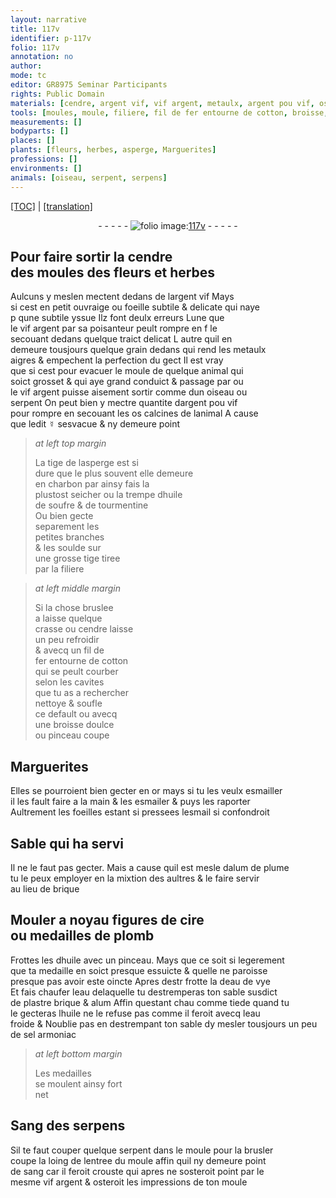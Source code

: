 ```yaml
---
layout: narrative
title: 117v
identifier: p-117v
folio: 117v
annotation: no
author:
mode: tc
editor: GR8975 Seminar Participants
rights: Public Domain
materials: [cendre, argent vif, vif argent, metaulx, argent pou vif, os calcines de lanimal, ☿, charbon, huile de soufre, tourmentine, soulde, fil de fer, cotton, or, esmailler, esmailer, esmail, alum de plume, brique, cire, plomb, huile, eau de vye, eau, plastre, alum, sel armoniac, Sang des serpens, sang]
tools: [moules, moule, filiere, fil de fer entourne de cotton, broisse, pinceau]
measurements: []
bodyparts: []
places: []
plants: [fleurs, herbes, asperge, Marguerites]
professions: []
environments: []
animals: [oiseau, serpent, serpens]
---
```


<p><a href="{{ site.baseurl }}/diplomatic/">[TOC]</a> | <a href="{{ site.baseurl }}/texts/p-117v_tl/" target="_blank">[translation]</a></p><div class="folio" align="center">- - - - - <a href="http://gallica.bnf.fr/ark:/12148/btv1b10500001g/f240.image" target="_blank"><img src="https://cu-mkp.github.io/2017-workshop-edition/assets/photo-icon.png" alt="folio image: " style="display:inline-block; margin-bottom:-3px;"/>117v</a> - - - - - </div>  
  

## Pour faire sortir la <span class="m">cendre</span><br/> des <span class="tl">moules</span> des <span class="pa">fleurs</span> et <span class="pa">herbes</span>

 
Aulcuns y <span class="del">meslen</span> mectent dedans de l<span class="m">argent vif</span> Mays<br/> si cest en petit ouvraige ou foeille subtile & delicate qui naye<br/> <span class="del">p</span> qune subtile yssue Ilz font deulx erreurs Lune que<br/> le <span class="m">vif argent</span> par sa poisanteur peult rompre en <span class="del">f</span> le<br/> secouant dedans quelque traict delicat L autre quil en<br/> demeure tousjours quelque grain dedans qui rend les <span class="m">metaulx</span><br/> aigres & empechent la perfection du gect Il est vray<br/> que si cest pour evacuer le <span class="tl">moule</span> de quelque animal qui<br/> soict grosset & qui aye grand conduict & passage par ou<br/> le <span class="m">vif argent</span> puisse aisement sortir co<span class="exp">mm</span>e dun <span class="al">oiseau</span> ou<br/> <span class="al">serpent</span> On peut bien y mectre quantite d<span class="m">argent <span class="del">pou</span> vif</span><br/> pour rompre en secouant les <span class="m">os calcines de lanimal</span> A cause<br/> que ledit <span class="m">☿</span> sesvacue & ny demeure point
 
> *at left top margin*
> 
> 
>   La tige de l<span class="pa">asperge</span> est si<br/> dure que le plus souvent elle demeure<br/> en <span class="m">charbon</span> par ainsy fais la<br/> plustost seicher ou la trempe d<span class="m">huile<br/> de soufre</span> & de <span class="m">tourmentine</span><br/> Ou bien gecte<br/> separement les<br/> petites branches<br/> & les <span class="m">soulde</span> sur<br/> une grosse tige tiree<br/> par la <span class="tl">filiere</span>
 
> *at left middle margin*
> 
> 
>   Si la chose bruslee<br/> a laisse quelque<br/> crasse ou <span class="m">cendre</span> laisse<br/> un peu refroidir<br/> & avecq un <span class="tl"><span class="m">fil de<br/> fer</span> entourne de <span class="m">cotton</span></span><br/> qui se peult courber<br/> selon les cavites<br/> que tu as a rechercher<br/> nettoye & soufle<br/> ce default ou avecq<br/> une <span class="tl">broisse</span> doulce<br/> ou <span class="tl">pinceau</span> coupe
 
 
  

## <span class="pa">Marguerites</span>

 
Elles se pourroient bien gecter en <span class="m">or</span> mays si tu les veulx <span class="m">esmailler</span><br/> il les fault faire a la main & les <span class="m">esmailer</span> & puys les raporter<br/> Aultrement les foeilles estant si pressees l<span class="m">esmail</span> si confondroit
 
 
  

## Sable qui ha servi

 
Il ne le faut pas gecter. Mais a cause quil est mesle d<span class="m">alum de plume</span><br/> tu le peux employer en la mixtion des aultres & le faire servir<br/> au lieu de <span class="m">brique</span>
 
 
  

## Mouler a noyau figures de <span class="m">cire</span><br/> ou medailles de <span class="m">plomb</span>

 
Frottes les d<span class="m">huile</span> avec un <span class="tl">pinceau</span>. Mays que ce soit si legerem<span class="exp">ent</span><br/> que ta medaille en soict presque essuicte & quelle ne paroisse<br/> presque pas avoir este oincte Apres <span class="del">destr</span> frotte la d<span class="m">eau de vye</span><br/> Et fais chaufer l<span class="m">eau</span> delaquelle tu destremperas ton sable susdict<br/> de <span class="m">plastre</span> <span class="m">brique</span> & <span class="m">alum</span> Affin questant <span class="del">chau</span> co<span class="exp">mm</span>e tiede quand tu<br/> le gecteras l<span class="m">huile</span> ne le refuse pas co<span class="exp">mm</span>e il feroit avecq l<span class="m">eau</span><br/> froide <span class="add">& Noublie pas en destrempa<span class="exp">n</span>t ton sable dy mesler tousjours un peu<br/> de <span class="m">sel armoniac</span></span>
 
> *at left bottom margin*
> 
> 
>   Les medailles<br/> se moulent ainsy fort<br/> net
 
 
  

## <span class="m">Sang des <span class="al">serpens</span></span>

 
Sil te faut couper quelque <span class="al">serpent</span> dans le <span class="tl">moule</span> pour la brusler<br/> coupe la loing de lentree du <span class="tl">moule</span> affin quil ny demeure point<br/> de <span class="m">sang</span> car il feroit crouste qui apres ne sosteroit point par le<br/> mesme <span class="m">vif argent</span> & osteroit les impressions de ton <span class="tl">moule</span>
 
